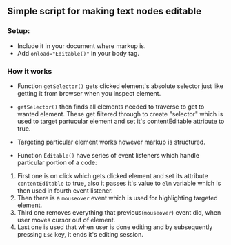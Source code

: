 ## Simple script for making text nodes editable

### Setup:
 - Include it in your document where markup is.
 - Add `onload="Editable()"` in your body tag.

### How it works

 - Function `getSelector()` gets clicked element's absolute selector just like getting it from browser when you inspect element.

 - `getSelector()` then finds all elements needed to traverse to get to wanted element. These get filtered through to create "selector" which is used to target partucular element and set it's contentEditable attribute to true.

 - Targeting particular element works however markup is structured.
 
 - Function `Editable()` have series of event listeners which handle particular portion of a code: 
  1. First one is on click which gets clicked element and set its attribute `contentEditable` to true, also it passes it's value to `elm` variable which is then used in fourth event listener.
  2. Then there is a `mouseover` event which is used for highlighting targeted element.
  3. Third one removes everything that previous(`mouseover`) event did, when user moves cursor out of element.
  4. Last one is used that when user is done editing and by subsequently pressing `Esc` key, it ends it's editing session.
